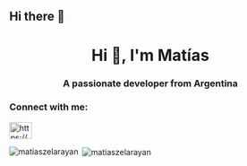 ## Hi there 👋

<h1 align="center">Hi 👋, I'm Matías</h1>
<h3 align="center">A passionate developer from Argentina</h3>

<h3 align="left">Connect with me:</h3>
<p align="left">
<a href="https://www.linkedin.com/in/matiaszelarayan22" target="blank"><img align="center" src="https://raw.githubusercontent.com/rahuldkjain/github-profile-readme-generator/master/src/images/icons/Social/linked-in-alt.svg" alt="https://www.linkedin.com/in/matiaszelarayan22" height="30" width="40" /></a>
</p>

<p><img align="left" src="https://github-readme-stats.vercel.app/api/top-langs?username=matiaszelarayan&show_icons=true&locale=en&layout=compact" alt="matiaszelarayan" /></p>

<p>&nbsp;<img align="center" src="https://github-readme-stats.vercel.app/api?username=matiaszelarayan&show_icons=true&locale=en" alt="matiaszelarayan" /></p>



<!--
**matiaszelarayan/matiaszelarayan** is a ✨ _special_ ✨ repository because its `README.md` (this file) appears on your GitHub profile.

Here are some ideas to get you started:

- 🔭 I’m currently working on ...
- 🌱 I’m currently learning ...
- 👯 I’m looking to collaborate on ...
- 🤔 I’m looking for help with ...
- 💬 Ask me about ...
- 📫 How to reach me: ...
- 😄 Pronouns: ...
- ⚡ Fun fact: ...
-->

